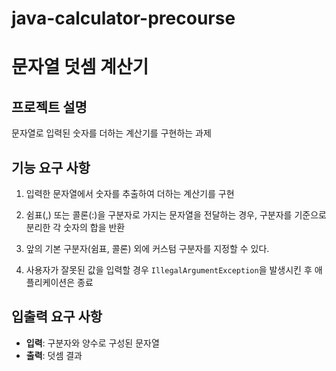 # java-calculator-precourse

# 문자열 덧셈 계산기

## 프로젝트 설명
문자열로 입력된 숫자를 더하는 계산기를 구현하는 과제

## 기능 요구 사항
1. 입력한 문자열에서 숫자를 추출하여 더하는 계산기를 구현
2. 쉼표(,) 또는 콜론(:)을 구분자로 가지는 문자열을 전달하는 경우, 구분자를 기준으로 분리한 각 숫자의 합을 반환
3. 앞의 기본 구분자(쉼표, 콜론) 외에 커스텀 구분자를 지정할 수 있다.

4. 사용자가 잘못된 값을 입력할 경우 `IllegalArgumentException`을 발생시킨 후 애플리케이션은 종료

## 입출력 요구 사항
- **입력**: 구분자와 양수로 구성된 문자열
- **출력**: 덧셈 결과

